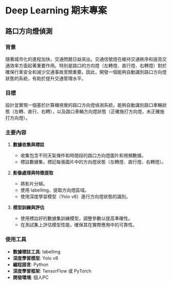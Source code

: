 # Deep Learning 期末專案
## 路口方向燈偵測

### 背景
隨著城市化的進程加快，交通問題日益突出。交通信號燈在維持交通秩序和提高交通效率方面起著重要作用。特別是路口的方向燈（左轉燈、直行燈、右轉燈）對於確保行車安全和減少交通事故至關重要。因此，開發一個能夠自動識別路口方向燈狀態的系統，有助於提升交通管理水平。

### 目標
設計並實現一個基於計算機視覺的路口方向燈偵測系統，能夠自動識別路口車輛狀態（左轉、直行、右轉），以及路口車輛方向燈狀態（正確施打方向燈，未正確施打方向燈）。

### 主要內容
1. **數據收集與標註**
    - 收集包含不同天氣條件和時間段的路口方向燈圖片和視頻數據。
    - 標註數據集，標記每張圖片中的方向燈狀態（左轉燈、直行燈、右轉燈）。

2. **影像處理與特徵提取**
    - 將影片分幀。
    - 使用 labelImg，提取方向燈區域。
    - 使用深度學習模型（Yolo v8）進行方向燈狀態的識別。

3. **模型訓練與評估**
    - 使用標註好的數據集訓練模型，調整參數以提高準確性。
    - 在測試集上評估模型性能，確保其在實際應用中的可靠性。

### 使用工具
- **數據標註工具**: labelImg
- **深度學習模型**: Yolo v8
- **編程語言**: Python
- **深度學習框架**: TensorFlow 或 PyTorch
- **開發環境**: 個人PC